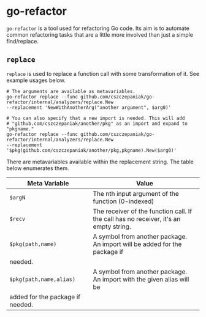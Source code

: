 # go-refactor
`go-refactor` is a tool used for refactoring Go code. Its aim is to automate common refactoring
tasks that are a little more involved than just a simple find/replace.

## `replace`
`replace` is used to replace a function call with some transformation of it. See example usages
below.

```shell
# The arguments are available as metavariables.
go-refactor replace --func github.com/cszczepaniak/go-refactor/internal/analyzers/replace.New
--replacement 'NewWithAnotherArg("another argument", $arg0)'

# You can also specify that a new import is needed. This will add
# "github.com/cszczepaniak/another/pkg" as an import and expand to "pkgname."
go-refactor replace --func github.com/cszczepaniak/go-refactor/internal/analyzers/replace.New
--replacement '$pkg(github.com/cszczepaniak/another/pkg,pkgname).New($arg0)'
```

There are metavariables available within the replacement string. The table below enumerates them.

| Meta Variable | Value |
| - | - |
| `$argN` | The nth input argument of the function (0-indexed) |
| `$recv` | The receiver of the function call. If the call has no receiver, it's an empty string. |
| `$pkg(path,name)` | A symbol from another package. An import will be added for the package if
needed. |
| `$pkg(path,name,alias)` | A symbol from another package. An import with the given alias will be
added for the package if needed. |
